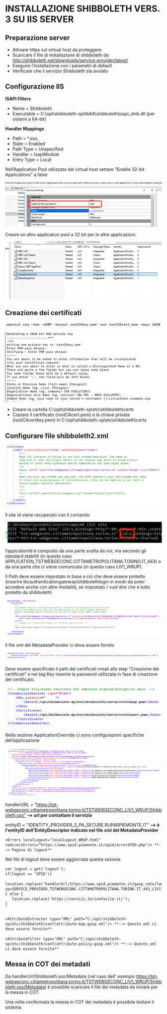 # INSTALLAZIONE SHIBBOLETH VERS. 3 SU IIS SERVER

## Preparazione server

- Attivare https sul virtual host da proteggere
- Scaricare il file di installazione di shibboleth da http://shibboleth.net/downloads/service-provider/latest/
- Eseguire l’installazione con i parametri di default
- Verificare che il servizio Shibboleth sia avviato

## Configurazione IIS

**ISAPI Filters**
- Name = Shibboleth
- Executable = C:\opt\shibboleth-sp\lib64\shibboleth\isapi_shib.dll (per sistemi a 64-bit)

**Handler Mappings**
- Path = *.sso, 
- State = Enabled
- Path Type = Unspecified
- Handler = IsapiModule
- Entry Type = Local

Nell’Application Pool utilizzato dal virtual host settare "Enable 32-bit Applications" a false

![Lista Application Pools](./immagini/applicationPool_1.png)

Creare un altro application pool a 32 bit per le altre applicazioni.

![Lista Application Pools](./immagini/applicationPool_2.png)

## Creazione dei certificati

![Comando openssl](./immagini/openssl_1.png)

![Configurazione del certificato](./immagini/openssl_2.png)

- Creare la cartella C:\opt\shibboleth-sp\etc\shibboleth\certs
- Copiare il certificato (rootCAcert.pem) e la chiave privata (rootCAcertkey.pem) in C:\opt\shibboleth-sp\etc\shibboleth\certs 

## Configurare file shibboleth2.xml

![Comando openssl](./immagini/isapi.png)

Il site id viene recuperato con il comando

![Comando openssl](./immagini/appcmd.png)

l’appicationId è composto da una parte scelta da noi, ma secondo gli standard stabiliti (in questo caso APPLICATION_TSTWEBGECONC.CITTAMETROPOLITANA.TORINO.IT_443) e da una parte che ci viene comunicata (in questo caso LIV1_WRUP).

Il Path deve essere impostato in base a ciò che deve essere protetto (inserire ibcauthenticationgateway/shibbolethlogin in modo da poter accedere anche con altre modalità, se impostato / vuol dire che è tutto protetto da shibboleth)

![Comando openssl](./immagini/requestMapper.png)

Il file xml del MetadataProvider ci deve essere fornito

![Comando openssl](./immagini/metadataProvider.png)

Deve essere specificato il path dei certificati creati allo step “Creazione dei certificati” e nel tag Key inserire la password utilizzata in fase di creazione del certificato.

![Comando openssl](./immagini/credentialResolver.png)

Nella sezione ApplicationOverride ci sono configurazioni specifiche dell’applicazione

![Comando openssl](./immagini/applicationOverride.png)

handlerURL = “https://tst-webgeconc.cittametropolitana.torino.it/TSTWEBGECONC_LIV1_WRUP/Shibboleth.sso” **—-> url per contattare il servizio**

entityID = "IDENTITY_PROVIDER_2_PA_SECURE.RUPARPIEMONTE.IT" **--> è l'entityID dell'EntityDescriptor indicato nel file xml del MetadataProvider** 

    <Errors localLogout="localLogout_WRUP.html" redirectErrors=“https://www.spid.piemonte.it/spid/errorSPID.php"/> **-—> Pagina di logout**

Nel file di logout deve essere aggiornata questa sezione

    var logout = get['logout'];
    if(logout == ‘SPID'){
        location.replace(‘handlerUrl/Sttps://www.spid.piemonte.it/gasp_cmto/logout.do?sp=SERVICE_PROVIDER_TSTWEBGECONC.CITTAMETROPOLITANA.TORINO.IT_443_LIV1_WRUP');
    } else {
	   location.replace('https://servizi.torinofacile.it/');
    }


    <AttributeExtractor type="XML" path=“C:/opt/shibboleth-sp/etc/shibboleth/conf/attribute-map-gasp.xml"/> **-—> Questo xml ci deve essere fornito**

    <AttributeFilter type="XML" path="C:/opt/shibboleth-sp/etc/shibboleth/conf/attribute-policy-gasp.xml"/>	**-—> Questo xml ci deve essere fornito**

## Messa in COT dei metadati

Da handlerUrl/Shibboleth.sso/Metadata (nel caso dell' esempio https://tst-webgeconc.cittametropolitana.torino.it/TSTWEBGECONC_LIV1_WRUP/Shibboleth.sso/Metadata) è possibile scaricare il file dei metadata da inviare per la messa in COT.

Una volta confermata la messa in COT dei metadata è possibile testare il sistema.